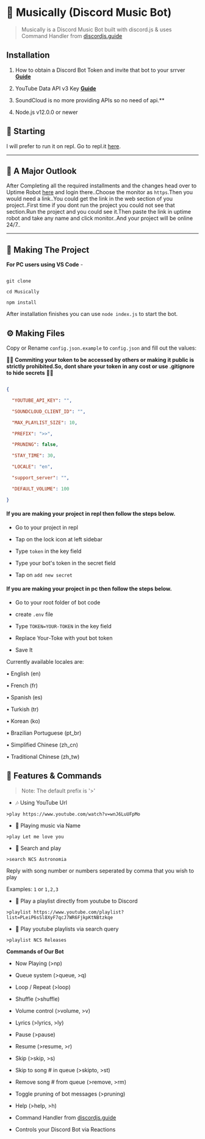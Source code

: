 # 🤖 Musically (Discord Music Bot) 

> Musically is a Discord Music Bot built with discord.js & uses Command Handler from [discordjs.guide](https://discordjs.guide)

## Installation

1. How to obtain a Discord Bot Token and invite that bot to your srrver **[Guide](https://youtu.be/xQ9TTL1h3Xc)**

2. YouTube Data API v3 Key **[Guide](https://developers.google.com/youtube/v3/getting-started)**  

3. SoundCloud is no more providing APIs so no need of api.**

4. Node.js v12.0.0 or newer

## 🏁 Starting

I will prefer to run it on repl. Go to repl.it [here](https://repl.it/).

----

## 🧐 A Major Outlook

After Completing all the required installments and the changes head over to Uptime Robot [here](https://uptimerobot.com/) and login there..Choose the monitor as `https`.Then you would need a link..You could get the link in the web section of you project..First time if you dont run the project you could not see that section.Run the project and you could see it.Then paste the link in uptime robot and take any name and click monitor..And your project will be online 24/7..

---

## 🔎 Making The Project

**For PC users using VS Code** -

```

git clone 

cd Musically

npm install

```

After installation finishes you can use `node index.js` to start the bot.


## ⚙️ Making Files

Copy or Rename `config.json.example` to `config.json` and fill out the values:

🚨🚨 **Commiting your token to be accessed by others or making it public is strictly prohibited.So, dont share your token in any cost or use .gitignore to hide secrets** 🚨🚨

```json

{

  "YOUTUBE_API_KEY": "",

  "SOUNDCLOUD_CLIENT_ID": "",

  "MAX_PLAYLIST_SIZE": 10,

  "PREFIX": ">>",

  "PRUNING": false,

  "STAY_TIME": 30,

  "LOCALE": "en",

  "support_server": "",

  "DEFAULT_VOLUME": 100

}

```

#### If you are making your project in repl then follow the steps below.

* Go to your project in repl

* Tap on the lock icon at left sidebar

* Type ```token``` in the key field

* Type your bot's token in the secret field

* Tap on ```add new secret```


#### If you are making your project in pc then follow the steps below.

* Go to your root folder of bot code

* create `.env` file

* Type ```TOKEN=YOUR-TOKEN``` in the key field

* Replace Your-Toke with yout bot token

* Save It



Currently available locales are:

• English (en)

• French (fr)

• Spanish (es)

• Turkish (tr)

• Korean (ko)

• Brazilian Portuguese (pt_br)

• Simplified Chinese (zh_cn)

• Traditional Chinese (zh_tw)

## 📝 Features & Commands

> Note: The default prefix is '>'

* 🎶 Using YouTube Url

`>play https://www.youtube.com/watch?v=wnJ6LuUFpMo`

* 🔎 Playing music via Name

`>play Let me love you`

* 🔎 Search and play

`>search NCS Astronomia`

Reply with song number or numbers seperated by comma that you wish to play

Examples: `1` or `1,2,3`

* 📃 Play a playlist directly from youtube to Discord

`>playlist https://www.youtube.com/playlist?list=PLeiP6sSl8XyF7qcJ7WR6FjkpKtNBtzkqe`


* 🔎 Play youtube playlists via search query

`>playlist NCS Releases`


**Commands of Our Bot**

* Now Playing (>np)

* Queue system (>queue, >q)

* Loop / Repeat (>loop)

* Shuffle (>shuffle)

* Volume control (>volume, >v)

* Lyrics (>lyrics, >ly)

* Pause (>pause)

* Resume (>resume, >r)

* Skip (>skip, >s)

* Skip to song # in queue (>skipto, >st)

* Remove song # from queue (>remove, >rm)

* Toggle pruning of bot messages (>pruning)

* Help (>help, >h)

* Command Handler from [discordjs.guide](https://discordjs.guide/)

* Controls your Discord Bot via Reactions

